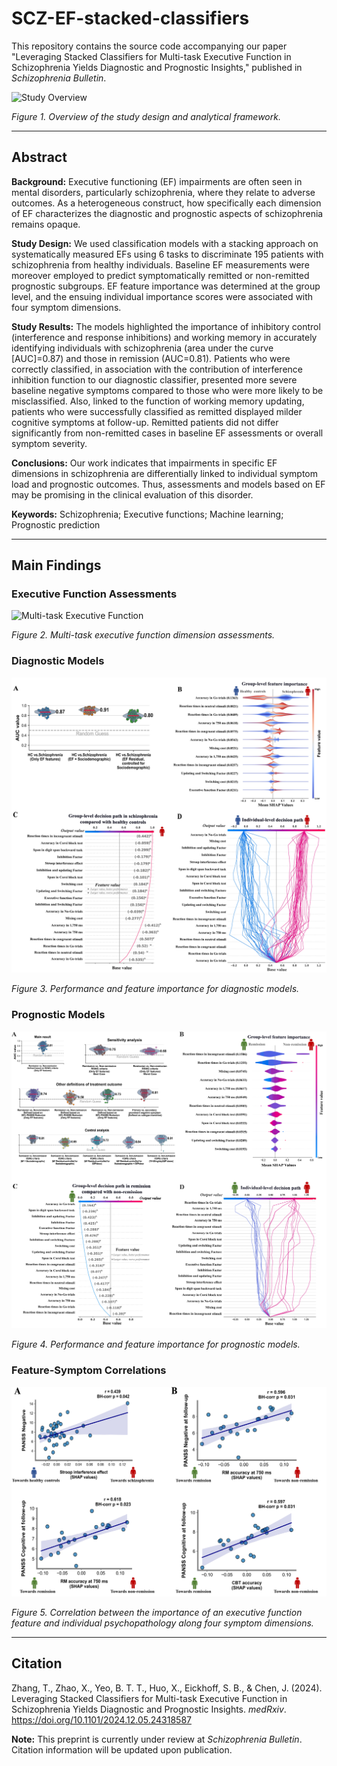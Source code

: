 # SCZ-EF-stacked-classifiers

This repository contains the source code accompanying our paper "Leveraging Stacked Classifiers for Multi-task Executive Function in Schizophrenia Yields Diagnostic and Prognostic Insights," published in *Schizophrenia Bulletin*.

![Study Overview](Figure%201.jpg)

*Figure 1. Overview of the study design and analytical framework.*

---

## Abstract

**Background:** Executive functioning (EF) impairments are often seen in mental disorders, particularly schizophrenia, where they relate to adverse outcomes. As a heterogeneous construct, how specifically each dimension of EF characterizes the diagnostic and prognostic aspects of schizophrenia remains opaque.

**Study Design:** We used classification models with a stacking approach on systematically measured EFs using 6 tasks to discriminate 195 patients with schizophrenia from healthy individuals. Baseline EF measurements were moreover employed to predict symptomatically remitted or non-remitted prognostic subgroups. EF feature importance was determined at the group level, and the ensuing individual importance scores were associated with four symptom dimensions.

**Study Results:** The models highlighted the importance of inhibitory control (interference and response inhibitions) and working memory in accurately identifying individuals with schizophrenia (area under the curve [AUC]=0.87) and those in remission (AUC=0.81). Patients who were correctly classified, in association with the contribution of interference inhibition function to our diagnostic classifier, presented more severe baseline negative symptoms compared to those who were more likely to be misclassified. Also, linked to the function of working memory updating, patients who were successfully classified as remitted displayed milder cognitive symptoms at follow-up. Remitted patients did not differ significantly from non-remitted cases in baseline EF assessments or overall symptom severity.

**Conclusions:** Our work indicates that impairments in specific EF dimensions in schizophrenia are differentially linked to individual symptom load and prognostic outcomes. Thus, assessments and models based on EF may be promising in the clinical evaluation of this disorder.

**Keywords:** Schizophrenia; Executive functions; Machine learning; Prognostic prediction

---

## Main Findings

### Executive Function Assessments

![Multi-task Executive Function](Figure%202.jpg)

*Figure 2. Multi-task executive function dimension assessments.*

### Diagnostic Models

![Diagnostic Models](Figure%203.jpg)

*Figure 3. Performance and feature importance for diagnostic models.*

### Prognostic Models

![Prognostic Models](Figure%204.jpg)

*Figure 4. Performance and feature importance for prognostic models.*

### Feature-Symptom Correlations

![Feature-Symptom Correlations](Figure%205.jpg)

*Figure 5. Correlation between the importance of an executive function feature and individual psychopathology along four symptom dimensions.*

---

## Citation

Zhang, T., Zhao, X., Yeo, B. T. T., Huo, X., Eickhoff, S. B., & Chen, J. (2024). Leveraging Stacked Classifiers for Multi-task Executive Function in Schizophrenia Yields Diagnostic and Prognostic Insights. *medRxiv*. https://doi.org/10.1101/2024.12.05.24318587

**Note:** This preprint is currently under review at *Schizophrenia Bulletin*. Citation information will be updated upon publication.
